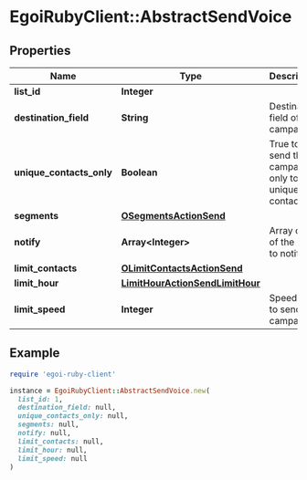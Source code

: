 # EgoiRubyClient::AbstractSendVoice

## Properties

| Name | Type | Description | Notes |
| ---- | ---- | ----------- | ----- |
| **list_id** | **Integer** |  |  |
| **destination_field** | **String** | Destination field of this campaign |  |
| **unique_contacts_only** | **Boolean** | True to send the campaign only to unique contacts | [optional][default to false] |
| **segments** | [**OSegmentsActionSend**](OSegmentsActionSend.md) |  |  |
| **notify** | **Array&lt;Integer&gt;** | Array of IDs of the users to notify | [optional] |
| **limit_contacts** | [**OLimitContactsActionSend**](OLimitContactsActionSend.md) |  | [optional] |
| **limit_hour** | [**LimitHourActionSendLimitHour**](LimitHourActionSendLimitHour.md) |  | [optional] |
| **limit_speed** | **Integer** | Speed limit to send the campaign | [optional] |

## Example

```ruby
require 'egoi-ruby-client'

instance = EgoiRubyClient::AbstractSendVoice.new(
  list_id: 1,
  destination_field: null,
  unique_contacts_only: null,
  segments: null,
  notify: null,
  limit_contacts: null,
  limit_hour: null,
  limit_speed: null
)
```

